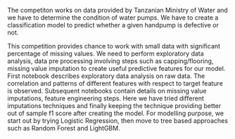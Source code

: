 The competiton works on data provided by Tanzanian Ministry of Water and we have to determine the condition of water pumps.
We have to create a classification model to predict whether a given handpump is defective or not. 

This competition provides chance to work with small data with significant percentage of missing values. We need to perform exploratory data analysis, data pre processing involving steps such as capping/flooring, missing value imputation to create useful predictive features for our model. 
First notebook describes exploratory data analysis on raw data. The correlation and patterns of different features with respect to target feature is observed. Subsequent notebooks contain details on missing value imputations, feature engineering steps. Here we have tried different imputations techniques and finally keeping the technique providing better out of sample f1 score after creating the model.
For modelling purpose, we start out by trying Logistic Regression, then move to tree based approaches such as Random Forest and LightGBM. 

